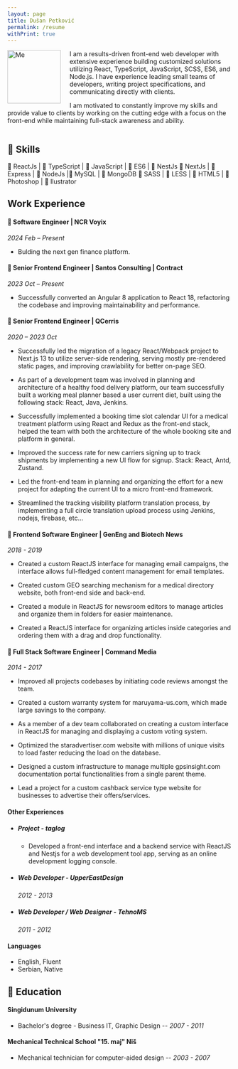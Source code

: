 ```yaml
---
layout: page
title: Dušan Petković
permalink: /resume
withPrint: true
---
```


<div id="print-header-resume"></div>

<img src="{{ site.avatar }}" alt="Me" width="120" height="120" style="margin-right:20px; margin-bottom:10px; float:left" />

I am a results-driven front-end web developer with extensive experience building customized solutions utilizing React, TypeScript, JavaScript, SCSS, ES6, and Node.js. I have experience leading small teams of developers, writing project specifications, and communicating directly with clients.

I am motivated to constantly improve my skills and provide value to clients by working on the cutting edge with a focus on the front-end while maintaining full-stack awareness and ability.

<div style="clear: both;"></div>

## :large_orange_diamond: Skills

:green_book: ReactJs | :green_book: TypeScript | :green_book: JavaScript | :green_book: ES6 | :green_book: NestJs
:green_book: NextJs | :green_book:Express | :green_book: NodeJs |:blue_book: MySQL | :blue_book: MongoDB
:green_book: SASS | :green_book: LESS | :green_book: HTML5 | :orange_book: Photoshop | :orange_book: Ilustrator

## Work Experience

#### :large_blue_diamond: Software Engineer | NCR Voyix

_2024 Feb – Present_

- Bulding the next gen finance platform.

#### :large_blue_diamond: Senior Frontend Engineer | Santos Consulting | Contract

_2023 Oct – Present_

- Successfully converted an Angular 8 application to React 18, refactoring the codebase and improving maintainability and performance.

#### :large_blue_diamond: Senior Frontend Engineer | QCerris

_2020 – 2023 Oct_

- Successfully led the migration of a legacy React/Webpack project to Next.js 13 to utilize server-side rendering, serving mostly pre-rendered static pages, and improving crawlability for better on-page SEO.

- As part of a development team was involved in planning and architecture of a healthy food delivery platform, our team successfully built a working meal planner based a user current diet, built using the following stack: React, Java, Jenkins.

- Successfully implemented a booking time slot calendar UI for a medical treatment platform using React and Redux as the front-end stack, helped the team with both the architecture of the whole booking site and platform in general.

- Improved the success rate for new carriers signing up to track shipments by implementing a new UI flow for signup. Stack: React, Antd, Zustand.

- Led the front-end team in planning and organizing the effort for a new project for adapting the current UI to a micro front-end framework.

- Streamlined the tracking visibility platform translation process, by implementing a full circle translation upload process using Jenkins, nodejs, firebase, etc…

#### :large_blue_diamond: Frontend Software Engineer | GenEng and Biotech News

_2018 - 2019_

- Created a custom ReactJS interface for managing email campaigns, the interface allows full-fledged content management for email templates.

- Created custom GEO searching mechanism for a medical directory website, both front-end side and back-end.

- Created a module in ReactJS for newsroom editors to manage articles and organize them in folders for easier maintenance.

- Created a ReactJS interface for organizing articles inside categories and ordering them with a drag and drop functionality.

#### :large_blue_diamond: Full Stack Software Engineer | Command Media

_2014 - 2017_

- Improved all projects codebases by initiating code reviews amongst the team.

- Created a custom warranty system for maruyama-us.com, which made large savings to the company.

- As a member of a dev team collaborated on creating a custom interface in ReactJS for managing and displaying a custom voting system.

- Optimized the staradvertiser.com website with millions of unique visits to load faster reducing the load on the database.

- Designed a custom infrastructure to manage multiple gpsinsight.com documentation portal functionalities from a single parent theme.

- Lead a project for a custom cashback service type website for businesses to advertise their offers/services.

#### Other Experiences

- ##### Project - taglog

  - Developed a front-end interface and a backend service with ReactJS and Nestjs for a web development tool app, serving as an online development logging console.

- ##### Web Developer - UpperEastDesign

  _2012 - 2013_

- ##### Web Developer / Web Designer - TehnoMS
  _2011 - 2012_

#### Languages

- English, Fluent
- Serbian, Native

## :book: Education

#### Singidunum University

- Bachelor's degree - Business IT, Graphic Design
  -- _2007 - 2011_

#### Mechanical Technical School "15. maj" Niš

- Mechanical technician for computer-aided design
  -- _2003 - 2007_
